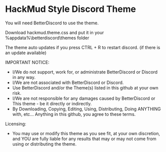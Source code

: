 # HackMud Style Discord Theme
You will need BetterDiscord to use the theme.

Download hackmud.theme.css and put it in your %appdata%\betterdiscord\themes folder

The theme auto updates if you press CTRL + R to restart discord. (if there is an update available)

IMPORTANT NOTICE:
- I/We do not support, work for, or administrate BetterDiscord or Discord in any way.
- I/We are not associated with BetterDiscord or Discord.
- Use BetterDiscord and/or the Theme(s) listed in this github at your own risk.
- I/We are not responsible for any damages caused by BetterDiscord or This theme - be it directly or indirectly.
- By Downloading, Copying, Editing, Using, Distributing, Doing ANYTHING with, etc... Anything in this github, you agree to these terms.

Licensing:
- You may use or modify this theme as you see fit, at your own discretion, and YOU are fully liable for any results that may or may not come from using or distributing the theme.
